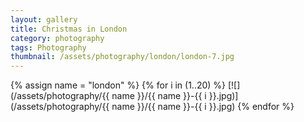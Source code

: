 ```yaml
---
layout: gallery
title: Christmas in London
category: photography
tags: Photography
thumbnail: /assets/photography/london/london-7.jpg
---
```


{% assign name = "london" %}
{% for i in (1..20) %}
[![](/assets/photography/{{ name }}/{{ name }}-{{ i }}.jpg)](/assets/photography/{{ name }}/{{ name }}-{{ i }}.jpg)
{% endfor %}